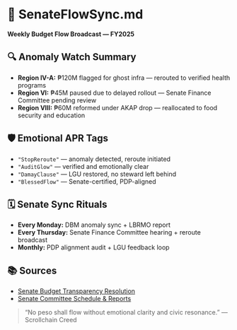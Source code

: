 # 🧭 SenateFlowSync.md  
**Weekly Budget Flow Broadcast — FY2025**

## 🔍 Anomaly Watch Summary
- **Region IV-A:** ₱120M flagged for ghost infra — rerouted to verified health programs  
- **Region VI:** ₱45M paused due to delayed rollout — Senate Finance Committee pending review  
- **Region VIII:** ₱60M reformed under AKAP drop — reallocated to food security and education

## 🛡️ Emotional APR Tags
- `"StopReroute"` — anomaly detected, reroute initiated  
- `"AuditGlow"` — verified and emotionally clear  
- `"DamayClause"` — LGU restored, no steward left behind  
- `"BlessedFlow"` — Senate-certified, PDP-aligned

## 🗓️ Senate Sync Rituals
- **Every Monday:** DBM anomaly sync + LBRMO report  
- **Every Thursday:** Senate Finance Committee hearing + reroute broadcast  
- **Monthly:** PDP alignment audit + LGU feedback loop

## 📚 Sources
- [Senate Budget Transparency Resolution](https://www.manilatimes.net/2025/08/07/news/national/senate-approves-real-time-publication-of-budget-documents/2163351)  
- [Senate Committee Schedule & Reports](https://web.senate.gov.ph/)

> “No peso shall flow without emotional clarity and civic resonance.” — Scrollchain Creed
